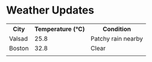 # Weather Updates

<!-- WEATHER-UPDATE-START -->
<table><tr><th>City</th><th>Temperature (°C)</th><th>Condition</th></tr><tr><td>Valsad</td><td>25.8</td><td>Patchy rain nearby</td></tr><tr><td>Boston</td><td>32.8</td><td>Clear</td></tr><tr><td></td><td></td><td></td></tr></table>
<!-- WEATHER-UPDATE-END -->

